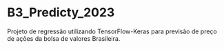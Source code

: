 # B3_Predicty_2023
Projeto de regressão utilizando TensorFlow-Keras para previsão de preço de ações da bolsa de valores Brasileira.


